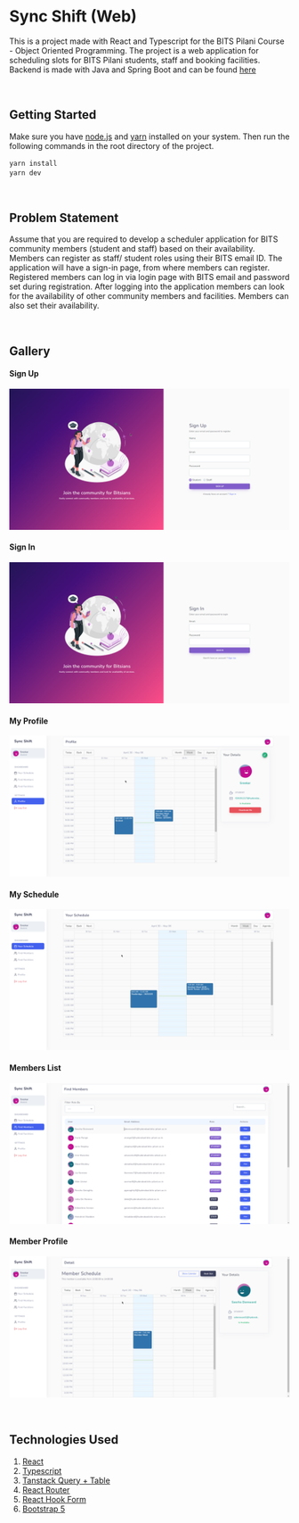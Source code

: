 # Sync Shift (Web)
This is a project made with React and Typescript for the BITS Pilani Course - Object Oriented Programming. The project is a web application for scheduling slots for BITS Pilani students, staff and booking facilities. Backend is made with Java and Spring Boot and can be found [here]()

<br />

## Getting Started

Make sure you have [node.js](https://nodejs.org) and [yarn](https://yarnpkg.com/) installed on your system. Then run the following commands in the root directory of the project.

```bash
yarn install
yarn dev
```

<br />

## Problem Statement

Assume that you are required to develop a scheduler application for BITS community members
(student and staff) based on their availability. Members can register as staff/ student roles using
their BITS email ID. The application will have a sign-in page, from where members can register.
Registered members can log in via login page with BITS email and password set during
registration. After logging into the application members can look for the availability of other
community members and facilities. Members can also set their availability.


<br />

## Gallery

#### Sign Up
![](./assets/signup.png)
#### Sign In
![](./assets/signin.png)
#### My Profile
![](./assets/profile.png)
#### My Schedule
![](./assets/schedule.png)
#### Members List
![](./assets/members-list.png)
#### Member Profile
![](./assets/member-profile-book.png)


<br />

## Technologies Used
1. [React](https://react.dev)
2. [Typescript](https://typescriptlang.org)
3. [Tanstack Query + Table](https://tanstack.com)
4. [React Router](https://reactrouter.com)
5. [React Hook Form](https://react-hook-form.com)
6. [Bootstrap 5](https://getbootstrap.com)
